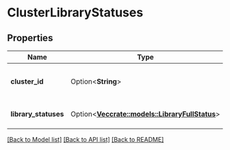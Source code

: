 # ClusterLibraryStatuses

## Properties

Name | Type | Description | Notes
------------ | ------------- | ------------- | -------------
**cluster_id** | Option<**String**> | Unique identifier for the cluster. | [optional]
**library_statuses** | Option<[**Vec<crate::models::LibraryFullStatus>**](LibraryFullStatus.md)> | Status of all libraries on the cluster. | [optional]

[[Back to Model list]](../README.md#documentation-for-models) [[Back to API list]](../README.md#documentation-for-api-endpoints) [[Back to README]](../README.md)



